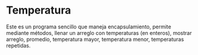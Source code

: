 # Temperatura
Este es un programa sencillo que maneja encapsulamiento, permite mediante métodos, llenar un arreglo con temperaturas (en enteros), mostrar arreglo, promedio, temperatura mayor, temperatura menor, temperaturas repetidas.
